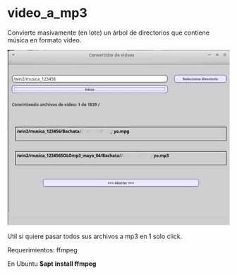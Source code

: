 # video_a_mp3
Convierte masivamente (en lote) un árbol de directorios que contiene música en formato video. 

![captura](https://github.com/andolon/video_a_mp3/blob/master/captura_.png?raw=true)

Util si quiere pasar todos sus archivos a mp3 en 1 solo click.

Requerimientos: ffmpeg

En Ubuntu **$apt install ffmpeg**




